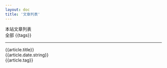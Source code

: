 ```yaml
---
layout: doc
title: '文章列表'
---
```

<script setup>
import { computed, reactive } from 'vue';
import { data } from '../../.vitepress/theme/posts.data.mts';

const ALL_TAG_VALUE = 'all'
const currentTag = reactive({
  value: ALL_TAG_VALUE,
  setTag(tag) {
    this.value = tag;
  }
});
const { posts, tags } = data;
const pageData = computed(() => {
  return currentTag.value === ALL_TAG_VALUE ? posts : posts.filter(_ => _.tag === currentTag.value)
})

const onTagSelect = (e) => currentTag.setTag(e);

</script>

<style lang="scss" module>
.tag_list {
  list-style-type: none;
  display: flex;
  align-items: center;
  flex-wrap: wrap;

  .tag_item {
    margin-top: 0;
    background-color: var(--vp-c-indigo-soft);
    font-weight: bold;
    color: var(--vp-c-text-1);
    padding: 2px 8px;
    font-size: 12px;
    border-radius: 6px;
    cursor: pointer;
    margin-right: 12px;
    margin-top: 12px;

    &:hover {
      background: var(--vp-c-indigo-1);
      color: var(--vp-c-bg-soft);
      transition: all, .3s
    }

    &.current {
      background: var(--vp-c-indigo-1);
      color: var(--vp-c-bg-soft);
      transition: all, .3s;
    }
  }
}

.date {
  text-align: right;
}

.pagetitle {
  font-size: 2em;
  font-weight: bold;
  line-height: 2.5em;
}

.pagetags {
  display: flex;
}

.item_wrapper {
  padding: 0;
  border-radius: 16px;
  background-color: #fff;
  border: 1px solid #dedfe0;
  box-shadow: 1px 1px 1px #e2e2e3;
  margin-bottom: 12px;

  .item_title {
    display: flex;
    align-items: center;
    border-bottom: solid 1px #e2e2e3;
    padding: 20px;
  }

  .item_desc {
    display: flex;
    justify-content: space-between;
    padding: 10px 20px;
    color: var(--vp-c-text-2);
    font-size: 14px;
    box-sizing: border-box;
  }

  .tag {
    margin-left: 12px;
    font-size: 12px;
    background-color: var(--vp-c-indigo-soft);  
    color: var(--vp-c-text-1);
    padding: 0 8px;
    font-size: 12px;
    border-radius: 6px;
    cursor: pointer;

    &:hover {
      font-weight: bold;
      background: var(--vp-c-indigo-1);
      color: var(--vp-c-bg-soft);
      transition: all, .3s;
    }
  }
}

.currenttag {
  background: var(--vp-c-indigo-1);
  color: var(--vp-c-bg-soft);
}

.vp-doc a.item_link,
.vp-doc a.item_link:visited,
.vp-doc a.item_link:visited {
  text-decoration: none;
  color: var(--vp-c-indigo-3);
  font-size: 18px;
  font-weight: bold;
}
.vp-doc a.item_link:hover {
  text-decoration: underline;
  color: var(--vp-c-brand-1);
}

</style>
<section :class="$style.pagetitle">本站文章列表</section>
<section :class="$style.pagetags">
  <div :class="$style.tag_list">
    <span
      :class="[$style.tag_item, currentTag.value === 'all' ? $style.current : '']"
      @click="onTagSelect('all')"
    >
      全部
    </span>
    <span
      :class="[$style.tag_item, currentTag.value === tags ? $style.current : '']"
      v-for="(tags, idx) in tags"
      :key="idx"
      @click="onTagSelect(tags)"
    >
      {{tags}}
    </span>
  </div>
</section>
<hr />
<section>
  <div v-for="(article, index) in pageData" :key="index" :class="$style.item_wrapper">
    <div :class="$style.item_title">
      <a :href="article.url" :class="$style.item_link">{{article.title}}</a>
    </div>
    <div :class="$style.item_desc">
      <div :class="$style.date">{{article.date.string}}</div>
      <span :class="$style.tag" @click="onTagSelect(article.tag)">{{article.tag}}</span>
    </div>
  </div>
</section>
